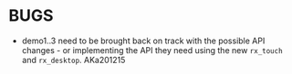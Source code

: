 # BUGS

- demo1..3 need to be brought back on track with the possible API changes - or implementing the API they need using the new `rx_touch` and `rx_desktop`. AKa201215



